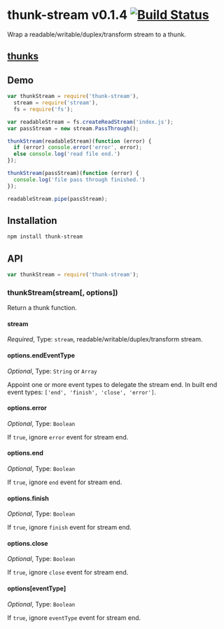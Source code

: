 thunk-stream v0.1.4 [![Build Status](https://travis-ci.org/thunks/thunk-stream.svg)](https://travis-ci.org/thunks/thunk-stream)
====
Wrap a readable/writable/duplex/transform stream to a thunk.

## [thunks](https://github.com/teambition/thunks)


## Demo

```js
var thunkStream = require('thunk-stream'),
  stream = require('stream'),
  fs = require('fs');

var readableStream = fs.createReadStream('index.js');
var passStream = new stream.PassThrough();

thunkStream(readableStream)(function (error) {
  if (error) console.error('error', error);
  else console.log('read file end.')
});

thunkStream(passStream)(function (error) {
  console.log('file pass through finished.')
});

readableStream.pipe(passStream);
```

## Installation

```bash
npm install thunk-stream
```

## API

```js
var thunkStream = require('thunk-stream');
```

### thunkStream(stream[, options])

Return a thunk function.

#### stream

*Required*, Type: `stream`, readable/writable/duplex/transform stream.

#### options.endEventType

*Optional*, Type: `String` or `Array`

Appoint one or more event types to delegate the stream end. In built end event types: `['end', 'finish', 'close', 'error']`.

#### options.error

*Optional*, Type: `Boolean`

If `true`, ignore `error` event for stream end.

#### options.end

*Optional*, Type: `Boolean`

If `true`, ignore `end` event for stream end.

#### options.finish

*Optional*, Type: `Boolean`

If `true`, ignore `finish` event for stream end.

#### options.close

*Optional*, Type: `Boolean`

If `true`, ignore `close` event for stream end.

#### options[eventType]

*Optional*, Type: `Boolean`

If `true`, ignore `eventType` event for stream end.
